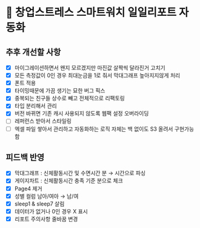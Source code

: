 # 📝 창업스트레스 스마트워치 일일리포트 자동화

## 추후 개선할 사항
- [x] 마이그레이션하면서 왠지 모르겠지만 마진값 살짝씩 달라진거 고치기
- [x] 모든 측정값이 0인 경우 최대눈금을 1로 줘서 막대그래프 높아지지않게 처리
- [x] 폰트 적용
- [x] 타이밍때문에 가끔 생기는 묘한 버그 픽스
- [x] 중복되는 친구들 상수로 빼고 전체적으로 리팩토링
- [x] 타입 분리해서 관리
- [x] 버전 바뀌면 기존 캐시 사용되지 않도록 웹팩 설정 오버라이딩
- [ ] 레퍼런스 받아서 스타일링
- [ ] 엑셀 파일 쌓아서 관리하고 자동화하는 로직 자체는 백 없이도 S3 올려서 구현가능함

## 피드백 반영
- [x] 막대그래프 : 신체활동시간 및 수면시간 분 → 시간으로 파싱
- [x] 게이지차트 : 신체활동시간 충족 기준 분으로 체크
- [x] Page4 제거
- [x] 성별 컬럼 남아/여아 → 남/여
- [x] sleep1 & sleep7 살림
- [x] 데이터가 없거나 0인 경우 X 표시
- [x] 리포트 주의사항 줄바꿈 변경
